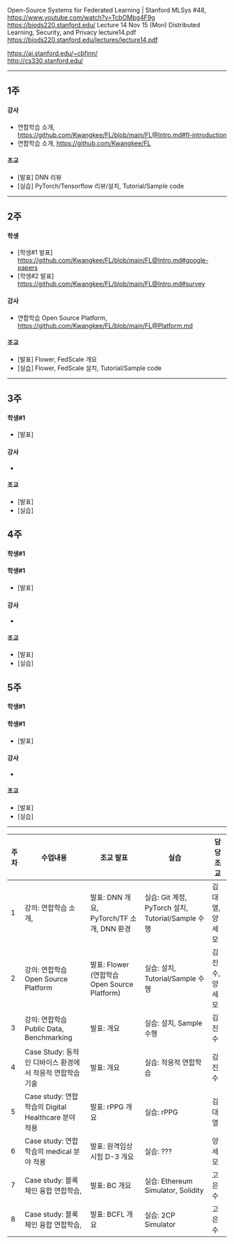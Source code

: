
Open-Source Systems for Federated Learning | Stanford MLSys #48, https://www.youtube.com/watch?v=TcbOMbg4F9g
https://biods220.stanford.edu/
Lecture 14	Nov 15 (Mon)	Distributed Learning, Security, and Privacy	lecture14.pdf
https://biods220.stanford.edu/lectures/lecture14.pdf  


https://ai.stanford.edu/~cbfinn/  
http://cs330.stanford.edu/

***
## 1주
#### 강사   
- 연합학습 소개, https://github.com/Kwangkee/FL/blob/main/FL@Intro.md#fl-introduction  
- 연합학습 소개, https://github.com/Kwangkee/FL 
#### 조교
- [발표] DNN 리뷰
- [실습] PyTorch/Tensorflow 리뷰/설치, Tutorial/Sample code 

***
## 2주
#### 학생
- [학생#1 발표] https://github.com/Kwangkee/FL/blob/main/FL@Intro.md#google-papers
- [학생#2 발표] https://github.com/Kwangkee/FL/blob/main/FL@Intro.md#survey
#### 강사   
- 연합학습 Open Source Platform, https://github.com/Kwangkee/FL/blob/main/FL@Platform.md
#### 조교
- [발표] Flower, FedScale 개요
- [실습] Flower, FedScale 설치, Tutorial/Sample code 

***
## 3주
#### 학생#1
- [발표] 
#### 강사   
- 
#### 조교
- [발표] 
- [실습]

## 4주
#### 학생#1
#### 학생#1
- [발표] 
#### 강사   
- 
#### 조교
- [발표] 
- [실습]

## 5주
#### 학생#1
#### 학생#1
- [발표] 
#### 강사   
- 
#### 조교
- [발표] 
- [실습]




***
|주차|수업내용|조교 발표|실습|담당조교|
|---|---|---|--|--|
|1|강의: 연합학습 소개,|발표: DNN 개요, PyTorch/TF 소개, DNN 환경|실습: Git 계정, PyTorch 설치, Tutorial/Sample 수행|김대열, 양세모|
|2|강의: 연합학습 Open Source Platform|발표: Flower (연합학습 Open Source Platform)|실습: 설치, Tutorial/Sample 수행|김진수, 양세모|
|3|강의: 연합학습 Public Data, Benchmarking|발표: 개요|실습: 설치, Sample 수행|김진수|
|4|Case Study: 동적인 디바이스 환경에서 적응적 연합학습기술|발표: 개요|실습: 적응적 연합학습|김진수|
|5|Case study: 연합학습의 Digital Healthcare 분야 적용|발표: rPPG 개요|실습: rPPG|김대열|
|6|Case study: 연합학습의 medical 분야 적용|발표: 원격임상시험 D-3 개요|실습: ???|양세모|
|7|Case study: 블록체인 융합 연합학습, |발표: BC 개요|실습: Ethereum Simulator, Solidity|고은수|
|8|Case study: 블록체인 융합 연합학습, |발표: BCFL 개요|실습: 2CP Simulator|고은수|
